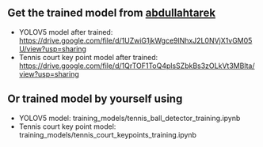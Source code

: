 
## Get the trained model from [abdullahtarek](https://github.com/abdullahtarek)
* YOLOV5 model after trained: https://drive.google.com/file/d/1UZwiG1jkWgce9lNhxJ2L0NVjX1vGM05U/view?usp=sharing
* Tennis court key point model after trained: https://drive.google.com/file/d/1QrTOF1ToQ4plsSZbkBs3zOLkVt3MBlta/view?usp=sharing

## Or trained model by yourself using 
* YOLOV5 model: training_models/tennis_ball_detector_training.ipynb
* Tennis court key point model: training_models/tennis_court_keypoints_training.ipynb
